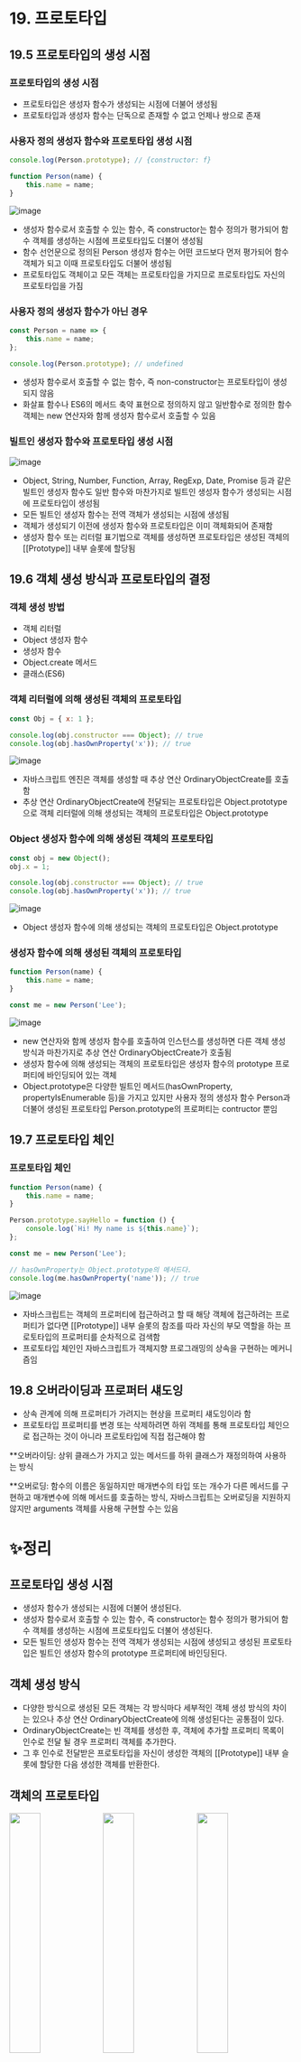 # 19. 프로토타입

## 19.5 프로토타입의 생성 시점

### 프로토타입의 생성 시점

- 프로토타입은 생성자 함수가 생성되는 시점에 더불어 생성됨
- 프로토타입과 생성자 함수는 단독으로 존재할 수 없고 언제나 쌍으로 존재

### 사용자 정의 생성자 함수와 프로토타입 생성 시점

```jsx
console.log(Person.prototype); // {constructor: f}

function Person(name) {
	this.name = name;
}
```

![image](https://user-images.githubusercontent.com/72698829/211477822-4aa70408-c873-4019-811a-fe2403387e4b.png)

- 생성자 함수로서 호출할 수 있는 함수, 즉 constructor는 함수 정의가 평가되어 함수 객체를 생성하는 시점에 프로토타입도 더불어 생성됨
- 함수 선언문으로 정의된 Person 생성자 함수는 어떤 코드보다 먼저 평가되어 함수 객체가 되고 이때 프로토타입도 더불어 생성됨
- 프로토타입도 객체이고 모든 객체는 프로토타입을 가지므로 프로토타입도 자신의 프로토타입을 가짐

### 사용자 정의 생성자 함수가 아닌 경우

```jsx
const Person = name => {
	this.name = name;
};

console.log(Person.prototype); // undefined
```

- 생성자 함수로서 호출할 수 없는 함수, 즉 non-constructor는 프로토타입이 생성되지 않음
- 화살표 함수나 ES6의 메서드 축약 표현으로 정의하지 않고 일반함수로 정의한 함수 객체는 new 연산자와 함께 생성자 함수로서 호출할 수 있음

### 빌트인 생성자 함수와 프로토타입 생성 시점

![image](https://user-images.githubusercontent.com/72698829/211477851-1e494d5f-bf1d-4fcb-b831-cc4aa07408f8.png)

- Object, String, Number, Function, Array, RegExp, Date, Promise 등과 같은 빌트인 생성자 함수도 일반 함수와 마찬가지로 빌트인 생성자 함수가 생성되는 시점에 프로토타입이 생성됨
- 모든 빌트인 생성자 함수는 전역 객체가 생성되는 시점에 생성됨
- 객체가 생성되기 이전에 생성자 함수와 프로토타입은 이미 객체화되어 존재함
- 생성자 함수 또는 리터럴 표기법으로 객체를 생성하면 프로토타입은 생성된 객체의 [[Prototype]] 내부 슬롯에 할당됨

## 19.6 객체 생성 방식과 프로토타입의 결정

### 객체 생성 방법

- 객체 리터럴
- Object 생성자 함수
- 생성자 함수
- Object.create 메서드
- 클래스(ES6)

### 객체 리터럴에 의해 생성된 객체의 프로토타입

```jsx
const Obj = { x: 1 };

console.log(obj.constructor === Object); // true
console.log(obj.hasOwnProperty('x')); // true
```

![image](https://user-images.githubusercontent.com/72698829/211477888-fd241861-070e-4d3d-b555-015303b38f1b.png)

- 자바스크립트 엔진은 객체를 생성할 때 추상 연산 OrdinaryObjectCreate를 호출함
- 추상 연산 OrdinaryObjectCreate에 전달되는 프로토타입은 Object.prototype으로 객체 리터럴에 의해 생성되는 객체의 프로토타입은 Object.prototype

### Object 생성자 함수에 의해 생성된 객체의 프로토타입

```jsx
const obj = new Object();
obj.x = 1;

console.log(obj.constructor === Object); // true
console.log(obj.hasOwnProperty('x')); // true
```

![image](https://user-images.githubusercontent.com/72698829/211477956-9ab30c7a-9dcf-4102-a1c3-37605433dc14.png)

- Object 생성자 함수에 의해 생성되는 객체의 프로토타입은 Object.prototype

### 생성자 함수에 의해 생성된 객체의 프로토타입

```jsx
function Person(name) {
	this.name = name;
}

const me = new Person('Lee');
```
![image](https://user-images.githubusercontent.com/72698829/211477999-3a055c63-0157-40ce-8d78-929f0c0c8671.png)

- new 연산자와 함께 생성자 함수를 호출하여 인스턴스를 생성하면 다른 객체 생성 방식과 마찬가지로 추상 연산 OrdinaryObjectCreate가 호출됨
- 생성자 함수에 의해 생성되는 객체의 프로토타입은 생성자 함수의 prototype 프로퍼티에 바인딩되어 있는 객체
- Object.prototype은 다양한 빌트인 메서드(hasOwnProperty, propertyIsEnumerable 등)을 가지고 있지만 사용자 정의 생성자 함수 Person과 더불어 생성된 프로토타입 Person.prototype의 프로퍼티는 contructor 뿐임

## 19.7 프로토타입 체인

### 프로토타입 체인

```jsx
function Person(name) {
	this.name = name;
}

Person.prototype.sayHello = function () {
	console.log(`Hi! My name is ${this.name}`);
};

const me = new Person('Lee');

// hasOwnProperty는 Object.prototype의 메서드다.
console.log(me.hasOwnProperty('name')); // true
```

![image](https://user-images.githubusercontent.com/72698829/211478009-45e7b10f-0c4c-4d0c-93e4-b56b52d821a9.png)

- 자바스크립트는 객체의 프로퍼티에 접근하려고 할 때 해당 객체에 접근하려는 프로퍼티가 없다면 [[Prototype]] 내부 슬롯의 참조를 따라 자신의 부모 역할을 하는 프로토타입의 프로퍼티를 순차적으로 검색함
- 프로토타입 체인인 자바스크립트가 객체지향 프로그래밍의 상속을 구현하는 메커니즘임

## 19.8 오버라이딩과 프로퍼터 섀도잉

- 상속 관계에 의해 프로퍼티가 가려지는 현상을 프로퍼티 섀도잉이라 함
- 프로토타입 프로퍼티를 변경 또는 삭제하려면 하위 객체를 통해 프로토타입 체인으로 접근하는 것이 아니라 프로토타입에 직접 접근해야 함

**오버라이딩: 상위 클래스가 가지고 있는 메서드를 하위 클래스가 재정의하여 사용하는 방식

**오버로딩: 함수의 이름은 동일하지만 매개변수의 타입 또는 개수가 다른 메서드를 구현하고 매개변수에 의해 메서드를 호출하는 방식, 자바스크립트는 오버로딩을 지원하지 않지만 arguments 객체를 사용해 구현할 수는 있음

# ✨정리

## 프로토타입 생성 시점

- 생성자 함수가 생성되는 시점에 더불어 생성된다.
- 생성자 함수로서 호출할 수 있는 함수, 즉 constructor는 함수 정의가 평가되어 함수 객체를 생성하는 시점에 프로토타입도 더불어 생성된다.
- 모든 빌트인 생성자 함수는 전역 객체가 생성되는 시점에 생성되고 생성된 프로토타입은 빌트인 생성자 함수의 prototype 프로퍼티에 바인딩된다.

## 객체 생성 방식

- 다양한 방식으로 생성된 모든 객체는 각 방식마다 세부적인 객체 생성 방식의 차이는 있으나 추상 연산 OrdinaryObjectCreate에 의해 생성된다는 공통점이 있다.
- OrdinaryObjectCreate는 빈 객체를 생성한 후, 객체에 추가할 프로퍼티 목록이 인수로 전달 될 경우 프로퍼티 객체를 추가한다.
- 그 후 인수로 전달받은 프로토타입을 자신이 생성한 객체의 [[Prototype]] 내부 슬롯에 할당한 다음 생성한 객체를 반환한다.

## 객체의 프로토타입

<img src="https://user-images.githubusercontent.com/72698829/211477904-840aa6e7-5936-49d9-99e5-1e9ad5b61498.png" width="33%"><img src="https://user-images.githubusercontent.com/72698829/211477970-0f8aa930-79d9-4ee5-aeef-b38a9084addb.png" width="33%"><img src="https://user-images.githubusercontent.com/72698829/211477983-a7a73c95-3321-4216-9f63-e8685dae0f15.png" width="33%">

- 객체 리터럴을 평가하여 객체를 생성할 때 추상 연산 OrdinaryObjectCreate에 전달되는 프로토타입은 Object.prototype이다.
- Object 생성자 함수를 호출하여 객체를 생성할 때 추상 연산 OrdinaryObjectCreate에 전달되는 프로토타입은 Object.prototype이다.
- new 연산자와 함께 생성자 함수를 호출하여 인스턴스를  생성할 때  추상 연산 OrdinaryObjectCreate에 전달되는 프로토타입은 생성자 함수의 prototype 프로퍼티에 바인딩되어 있는 객체다.

## 프로토타입 체인

- 자바스크립트는 객체의 프로퍼티에 접근하려고 할 때 해당 객체에 접근하려는 프로퍼티가 없다면 [[Prototype]] 내부 슬롯의 참조를 따라 자신의 부모 역할을 하는 프로토타입의 프로퍼티를 순차적으로 검색한다.
- 프로토타입 체인인 자바스크립트가 객체지향 프로그래밍의 상속을 구현하는 메커니즘이다.
